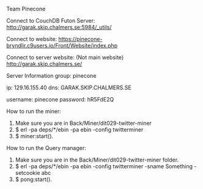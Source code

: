 Team Pinecone

Connect to CouchDB Futon Server:
http://garak.skip.chalmers.se:5984/_utils/

Connect to website:
https://pinecone-bryndlir.c9users.io/Front/Website/index.php

Connect to server website: (Not main website)
http://garak.skip.chalmers.se/

Server Information
group: pinecone

ip:  129.16.155.40 
dns: GARAK.SKIP.CHALMERS.SE

username: pinecone
password: hR5FdE2Q

How to run the miner:
1. Make sure you are in Back/Miner/dit029-twitter-miner
1. $ erl -pa deps/*/ebin -pa ebin -config twitterminer
2. $ miner:start().

How to run the Query manager:
1. Make sure you are in the Back/Miner/dit029-twitter-miner folder.
2. $ erl -pa deps/*/ebin -pa ebin -config twitterminer -sname Something -setcookie abc
3. $ pong:start().